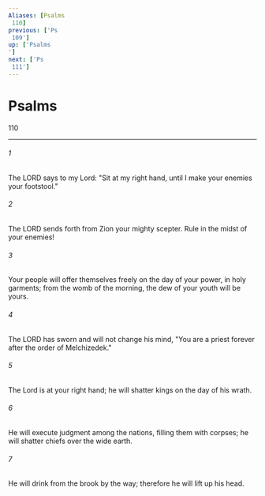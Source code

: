 ```yaml
---
Aliases: [Psalms 110]
previous: ['Ps 109']
up: ['Psalms']
next: ['Ps 111']
---
```

# Psalms 110

***
 

###### 1 
The LORD says to my Lord:  "Sit at my right hand,  until I make your enemies your footstool."  

###### 2 
The LORD sends forth from Zion  your mighty scepter.  Rule in the midst of your enemies!   

###### 3 
Your people will offer themselves freely  on the day of your power,  in holy garments;  from the womb of the morning,  the dew of your youth will be yours.   

###### 4 
The LORD has sworn  and will not change his mind,  "You are a priest forever  after the order of Melchizedek."  

###### 5 
The Lord is at your right hand;  he will shatter kings on the day of his wrath.   

###### 6 
He will execute judgment among the nations,  filling them with corpses;  he will shatter chiefs  over the wide earth.   

###### 7 
He will drink from the brook by the way;  therefore he will lift up his head.
